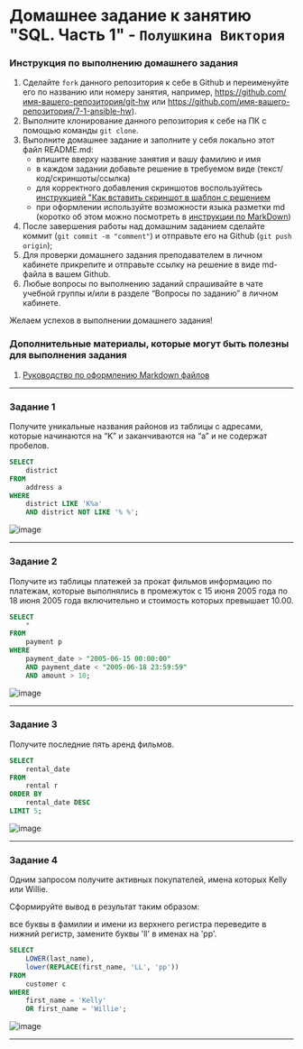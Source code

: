 # Домашнее задание к занятию "SQL. Часть 1" - `Полушкина Виктория`


### Инструкция по выполнению домашнего задания

   1. Сделайте `fork` данного репозитория к себе в Github и переименуйте его по названию или номеру занятия, например, https://github.com/имя-вашего-репозитория/git-hw или  https://github.com/имя-вашего-репозитория/7-1-ansible-hw).
   2. Выполните клонирование данного репозитория к себе на ПК с помощью команды `git clone`.
   3. Выполните домашнее задание и заполните у себя локально этот файл README.md:
      - впишите вверху название занятия и вашу фамилию и имя
      - в каждом задании добавьте решение в требуемом виде (текст/код/скриншоты/ссылка)
      - для корректного добавления скриншотов воспользуйтесь [инструкцией "Как вставить скриншот в шаблон с решением](https://github.com/netology-code/sys-pattern-homework/blob/main/screen-instruction.md)
      - при оформлении используйте возможности языка разметки md (коротко об этом можно посмотреть в [инструкции  по MarkDown](https://github.com/netology-code/sys-pattern-homework/blob/main/md-instruction.md))
   4. После завершения работы над домашним заданием сделайте коммит (`git commit -m "comment"`) и отправьте его на Github (`git push origin`);
   5. Для проверки домашнего задания преподавателем в личном кабинете прикрепите и отправьте ссылку на решение в виде md-файла в вашем Github.
   6. Любые вопросы по выполнению заданий спрашивайте в чате учебной группы и/или в разделе “Вопросы по заданию” в личном кабинете.
   
Желаем успехов в выполнении домашнего задания!
   
### Дополнительные материалы, которые могут быть полезны для выполнения задания

1. [Руководство по оформлению Markdown файлов](https://gist.github.com/Jekins/2bf2d0638163f1294637#Code)

---

### Задание 1 
Получите уникальные названия районов из таблицы с адресами, которые начинаются на “K” и заканчиваются на “a” и не содержат пробелов.

``` SQL
SELECT
	district
FROM
	address a
WHERE
	district LIKE 'K%a'
	AND district NOT LIKE '% %';
```

![image](https://user-images.githubusercontent.com/121248099/236798255-dd685662-8389-4d2e-9b86-27338194d6c0.png)


---

### Задание 2
Получите из таблицы платежей за прокат фильмов информацию по платежам, которые выполнялись в промежуток с 15 июня 2005 года по 18 июня 2005 года включительно и стоимость которых превышает 10.00.

``` SQL
SELECT
	*
FROM
	payment p
WHERE 
	payment_date > "2005-06-15 00:00:00"
	AND payment_date < "2005-06-18 23:59:59"
	AND amount > 10;
```
![image](https://user-images.githubusercontent.com/121248099/236806698-ce8bdfa1-4530-4b54-99b5-e5d80b84a0bf.png)

---

### Задание 3
Получите последние пять аренд фильмов.

``` SQL
SELECT 
	rental_date
FROM 
	rental r
ORDER BY
	rental_date DESC
LIMIT 5;
```

![image](https://user-images.githubusercontent.com/121248099/236810526-f9e09fd2-7ab5-45a2-a2e2-d5575eb1f47d.png)

---

### Задание 4
Одним запросом получите активных покупателей, имена которых Kelly или Willie.

Сформируйте вывод в результат таким образом:

все буквы в фамилии и имени из верхнего регистра переведите в нижний регистр,
замените буквы 'll' в именах на 'pp'.

``` SQL
SELECT
	LOWER(last_name),
	lower(REPLACE(first_name, 'LL', 'pp'))
FROM
	customer c
WHERE
	first_name = 'Kelly'
	OR first_name = 'Willie';
```

![image](https://user-images.githubusercontent.com/121248099/236819503-0c2b3106-2250-4bd5-825e-696fed7ba83d.png)

---
